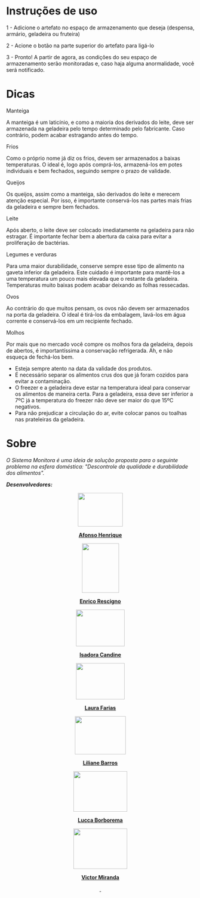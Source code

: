 # Instruções de uso

<p>1 - Adicione o artefato no espa&ccedil;o de armazenamento que deseja (despensa, arm&aacute;rio, geladeira ou fruteira)</p>
<p>2 - Acione o bot&atilde;o na parte superior do artefato para lig&aacute;-lo</p>
<p>3 - Pronto! A partir de agora, as condi&ccedil;&otilde;es do seu espa&ccedil;o de armazenamento ser&atilde;o monitoradas e, caso haja alguma anormalidade, voc&ecirc; ser&aacute; notificado.</p>

# Dicas

<p>Manteiga</p>
<p>A manteiga &eacute; um latic&iacute;nio, e como a maioria dos derivados do leite, deve ser armazenada na geladeira pelo tempo determinado pelo fabricante. Caso contr&aacute;rio, podem acabar estragando antes do tempo.</p>
<p>Frios</p>
<p>Como o pr&oacute;prio nome j&aacute; diz os frios, devem ser armazenados a baixas temperaturas. O ideal &eacute;, logo ap&oacute;s compr&aacute;-los, armazen&aacute;-los em potes individuais e bem fechados, seguindo sempre o prazo de validade.</p>
<p>Queijos</p>
<p>Os queijos, assim como a manteiga, s&atilde;o derivados do leite e merecem aten&ccedil;&atilde;o especial. Por isso, &eacute; importante conserv&aacute;-los nas partes mais frias da geladeira e sempre bem fechados.</p>
<p>Leite</p>
<p>Ap&oacute;s aberto, o leite deve ser colocado imediatamente na geladeira para n&atilde;o estragar. &Eacute; importante fechar bem a abertura da caixa para evitar a prolifera&ccedil;&atilde;o de bact&eacute;rias.</p>
<p>Legumes e verduras</p>
<p>Para uma maior durabilidade, conserve sempre esse tipo de alimento na gaveta inferior da geladeira. Este cuidado &eacute; importante para mant&ecirc;-los a uma temperatura um pouco mais elevada que o restante da geladeira. Temperaturas muito baixas podem acabar deixando as folhas ressecadas.</p>
<p>Ovos</p>
<p>Ao contr&aacute;rio do que muitos pensam, os ovos n&atilde;o devem ser armazenados na porta da geladeira. O ideal &eacute; tir&aacute;-los da embalagem, lav&aacute;-los em &aacute;gua corrente e conserv&aacute;-los em um recipiente fechado.</p>
<p>Molhos</p>
<p>Por mais que no mercado voc&ecirc; compre os molhos fora da geladeira, depois de abertos, &eacute; important&iacute;ssima a conserva&ccedil;&atilde;o refrigerada. Ah, e n&atilde;o esque&ccedil;a de fech&aacute;-los bem.</p>
<ul>
<li>Esteja sempre atento na data da validade dos produtos.&nbsp;</li>
<li>&Eacute; necess&aacute;rio separar os alimentos crus dos que j&aacute; foram cozidos para evitar a contamina&ccedil;&atilde;o.&nbsp;</li>
<li>O freezer e a geladeira deve estar na temperatura ideal para conservar os alimentos de maneira certa. Para a geladeira, essa deve ser inferior a 7&ordm;C j&aacute; a temperatura do freezer n&atilde;o deve ser maior do que 15&ordm;C negativos.</li>
<li>Para n&atilde;o prejudicar a circula&ccedil;&atilde;o do ar, evite colocar panos ou toalhas nas prateleiras da geladeira.</li>
</ul>

# Sobre

<p><em>O Sistema Monitora &eacute; uma ideia de solu&ccedil;&atilde;o proposta para o seguinte problema na esfera dom&eacute;stica: "Descontrole da qualidade e durabilidade dos alimentos".</em></p>
<p><em><strong>Desenvolvedores:</strong></em></p>
<p><em><strong><img style="display: block; margin-left: auto; margin-right: auto;" src="https://lh3.googleusercontent.com/D7tYPuUeqvFsQoXLQUB0QM6AoXd-obJ-w73_Lkfhc6wOAKkgIW0MoyrtqsB4vb3FVxXequcy9J4fnqam81CTm4W31cM5CMnSb2T_o75zZrZwTbGor7gPU7zjXw3Wnpht_xLnQfeqMeXP_juueNZKx9RcIrv-uxSfQitMA92lwkBbvYLUMsvHitateMDgcGar9ptarAUvgN0DkmBW4kMBwEat-VEU3iCDLkJN0uxo3zATr9TJftMBvcjNsJZWvS-sGpTVXQQ4KyHvMcmT1q7-gm2jj7QjeDh5GFi-_U6hgP409jCsyHO-Mr11j8F5u-VYly2PyehwSxIWqzHLR-KuofKxcrUo--bQS624wB536VxSSVZBzsORDsimnvuQHABmLikAmnlh8R6PrUxTSSoO9MnHkaF_iuVrpB-2AGen-_m9Bh3jP39K3iJIlbzzMheehUqWC02FEJ_DKjpeAXa40d91CL26jEsWDaHUjN0x_JZoN8eMrP-H9lJBDEOgJbJ3E517MLGgGZPwnKipbJlbexHzrVrR7AN06K1fPhJ-dpZCpDMdGyiZmkBA7Aky_jGQ-u3TP8yYCk6JlST67iln9yh1qkaAJados3luzSfh9Cc6O6FfAEGwfi-YBdKBZNn1Gk4K5HGhdZvHHGAu69YsHjiPtkGw0sDRwIq87K_DHz5UkWg-z59hpz7rFQpf=s250-k-rw-no" width="120" height="90" /></strong></em></p>
<p style="text-align: center;"><a href="https://www.instagram.com/afonsohenriques_/" target="_blank" rel="noopener"><span style="text-decoration: underline;"><strong>Afonso Henrique</strong></span></a></p>
<p style="text-align: center;"><span style="text-decoration: underline;"><strong><img src="https://lh3.googleusercontent.com/SDW8yaMKoLXa4uKPmQBngFyEKgN5NaU6R3kS1AIMlMdQzbasiCtoK81_-i6yCSykmvHxDmiJlaRLWECM74NGyFeKF6VXBBK9mxUCXlp8QV-zzzaH0vSzMW1mscOtsIAQ8VRyXN0vhTu66-88Am_Yy4FKMh0qhdpgA29OqL8aaSn-6AW4caR0MxyUl0YN1TH6Z0uJC21fXuMteObs6MDwjHEz5YIymKTRy2lj_XvPh5trgM-cplAVLkHDrq7Kgv1zxEO2V3IEFvpTvIGQv4Mqo7zhOXLXQ2ATO6Rq7lr0yXNRFo28iVGV1mLIOyUIMyRWGdesaooe4Itk-CO-wcA3UXkU6YtgTP-Wn_WqlDvzlKpmAoN39hov3b1Gf-0-Hl0A26Ty0RQUEhfjhlGpOOAjnPyvyK3lqqtnRUP5odbFOi4U7HW44Sq_f-CdmaowkTE33zlAbg4QaX1FQOJOhuM4lfrEBrG7M79fwm_JlRopih7XIkt-cq-XO14Sfy9U-sUTS0cIuL_7fVAU6QWgkaJ2RhTyF4P9ADkUAIG2db9Ex6xOk9hpvXRbaw8p-eH5wlL6OrvFwoIMfLRx9bSm2JBk_VZsgc4FoDwjsZ4O1b9kuLEO9-IH4AKrzOZG9odkV0SuPdB8Yvmf4eX0pvyFK7OlBfY5OGWQpV4bfgQj4qG8XaU-3q7ZSOXu21a9AH-o=s250-k-rw-no" alt="" width="99" height="132" /></strong></span></p>
<p style="text-align: center;"><a href="https://www.instagram.com/enrico___rescigno/" target="_blank" rel="noopener"><span style="text-decoration: underline;"><strong>Enrico Rescigno</strong></span></a></p>
<p style="text-align: center;"><span style="text-decoration: underline;"><strong><img style="display: block; margin-left: auto; margin-right: auto;" src="https://lh3.googleusercontent.com/A6gYjFwAVSMhTIkDuqpHvMetjj0Xg6fiUWFM_jDt3FMH1-0XUNOt90ODIlNw7c_GzQlOY2QNERVZt9v87iwYrxoopSwAUead2cfY5FF45aUGrZ40efkWOyXwL39HtjzTrUPN9o1JIKu8wWjI95r63kbOp9BVJcGM859mQF3hRbW1InxX-aruPXLFpnYN7urqjPsJpR-k7iC3Ra-xKYQdvVPrWRx0_6brKN4fMLX33SQyIclH4qEcpl-17z8ysC4CIf0IA8M61FOJZjgjOwXEcTvmHNU-YLEPLRNCdaQWpTuKL_t2Hm0vV8nE1ocnAd0TvOd5kmM9QINKe5G363tdGYk7QFioV1DkmeSQRYHKjNFq3dPEwIhoOixbaKb23-nS1IYRcjzO2bryl2YgkjgcqK10knQjjUd8MvB5wtoUH3_tOXBeKVLPw83m6OEHvGgBjKKZlvqMooLYwI1VM6lynq0vqtCYY1ElrVJ9KGuB-64NYxoYUneQvqXhCk1pSStp3wF0QKe3xCeUsMLdzIirmmRVCHd4AzodtIwVDYGimsjZw5wqA6xRRFRyMq8c-WxhzznOrIjzjw012dsE8XtQARuz1040HkQ-Pft7fOAZJeQX21TFGdMhRGT4s5FsRDjtclkz2Zlq537ItsYNPzCxFfaYYTgUoprB86vhzF_htsRaLrHUTpWJ17fuAitj=s250-k-rw-no" alt="" width="130" height="98" /></strong></span></p>
<p style="text-align: center;"><a href="https://www.instagram.com/euisalu/" target="_blank" rel="noopener"><span style="text-decoration: underline;"><strong>Isadora Candine</strong></span></a></p>
<p style="text-align: center;"><span style="text-decoration: underline;"><strong><img src="https://lh3.googleusercontent.com/Phm2UrsU65z20n-VClTCjxSeHf4ogI5trfmXccTmpbmhaGrwqX35Wkqkpnzjqx1FAQT5pRfaysOboAlvW06Zj1-7fSJ1Oh9yg1gsLcBKAdSJexZ6am-ICkTeE3gG8kWywXf7m98BG48SbPI_dZr43qpH-D4HDdz9sdbRGXM-hCC8m4H1AHE2kmWkZkYSItt0QxRKOcz4aydzeYFnQOC3gi6qoZWlKx99j2kQZIrpc0M6L3MGVtbB0JGiYau1STg4Zvm3KqNpZMVnNKDJrAfqz_NuP4mVBi2sOxjIF5ittZ2Spe5zyH1JUuqGdq-BqbYocR3sUQmjFzqYMHjsB-AMQBbfwhm6zeKlUmbnWukWOSUhmI_nonKEUuLU3csVvVObBn0d1F9upGJ8KX6LacOErWZHfL9FKeiNxklXaN5KxvtjqIfhHRdfzsvcgsmuTGavsc-EZlaMx7MW3SuZfgVtC9_XTsfIJ2G60ZrZ5v0GkjZbo6bG5rGijPbiPpwD2ArvaNvyf9QFe4IbaIfCfvkrfJNKaBCcRIHkCf4goMRPXto1z9zygauPvPlgYPF5BgVHt5bZEiLkzkOZnpItISsgFmHetMcLyDV-w9ILxfRIGAOxYNld7BfWbK7_8IqQPsJ5DwHYd1m8iHDToHQjbC0d_B6gAWGu0lWioaX9TqNX82_uUbHjazldSfQFc-wY=w577-h433-no?authuser=0" alt="" width="130" height="97" /></strong></span></p>
<p style="text-align: center;"><a href="https://www.instagram.com/euisalu/" target="_blank" rel="noopener"><span style="text-decoration: underline;"><strong>Laura Farias</strong></span></a></p>
<p style="text-align: center;"><span style="text-decoration: underline;"><strong><img src="https://lh3.googleusercontent.com/SIkjdpXHBNVwdR045Z9O0msUhI9MgXZYH2fb8KTG0P-0a-_mjkMxRJurfQYXFgf27Ro4PbMAwueNsaasY5wPRxD3m3x9msTgwGuMnRq47dX6UBZHb-mvCa97W_Qfd3aEcBVjuWCzTuKfCIPTJAlXEdRZFAAau7JOn641grt7ZI2hA-jTGRF2s0_9wtK0PACSZu3o25pVBq83xvCSGHQHTFlF_w8JkogloeMqplzXtBr-h4VimNpscc95QBPRtbDQhAD5ERhlLkdQheAr932L9BCr40ck_xdj72yCywtV9lUPJJy_nsoQXms4OyBSe4mJeWx4c9oa3u135LMYUsoPB9QAt8Ezh2zwEiDep-PHX3DutmVzfVcHDjie09EYBXvy3gMP1-vaF96SObnUfnpAKNHutOV2UpnsGtFY0PX2FfLJkOFrJxfnhJtw0XBm6adxCDrQ0EnT-WW14MxopUrE2EOSYGW3PbwEHrStVlPYM08Zj5RuIm6Vkhp9Oq7DApxGmfVFHii8m5WJ4J4L7b0oniia_BNTmhOzST6OVo2Gisfvzlr5H997SThYlugyxcSKVugO5SrEAxmXY-KgKC9TY1agGIDBsGi1sV4tkbKJlTGfDXdqQ-OXLualHBQHZBdiY6_sgtlxXOAu8LefO68Kp_qkLQmkLtcHf4J-YgiWJMc_-87hicJqgpxs4Zm8=s250-k-rw-no" alt="" width="136" height="102" /></strong></span></p>
<p style="text-align: center;"><a href="https://www.instagram.com/euisalu/" target="_blank" rel="noopener"><span style="text-decoration: underline;"><strong>Liliane Barros</strong></span></a></p>
<p style="text-align: center;"><span style="text-decoration: underline;"><strong><img src="https://lh3.googleusercontent.com/Al1iiPnmSupxgVbOeRSCe2DlFBZWiFh41bHV_4RKY4e2gVHbK495ngu4pCh5YLfJwed_dBj9bTBKaJ8nKxIn_rTHpnz68AteL6aooE6HKV_rwRQ9OB8gVCRP-a4pRpHky8QEYyV89vba1iKBVGgDjkGQTZ05-4_HLPBeWjbYfaqz3Sc_TYF0J4L154lImMvI54dlQ5wNi1C6-Akvik7xaDig2LyK8flgZLQ_xkV51UI9UiMPGTzmUjdt47v4fba_zftDUpV7cAUzk2pXUf9ppAsgQRtZi4kiklt12LkBOUIT5LnibK1tXUxft_nOFQ0kZGMz4hUDsAjy-VEwSVkL6c5yp7U5fQfBo0d4NkayDPFe8OnIMi9l8_f7KS2OwvhodWnrcOzdbfbiX8lMORqAnMEqtrWappNOEL4_RdH48-6AN5b9__4k586kRlZQaBJGdnNc2OGGmmn0YeZPGwxgAUBS2eFRFaxrja5XkGKqjTS41wFdm3nxZSgZ7fRkisbE5gO_OQwnr_adssW_G4wEXNOZJjSMle_7pTO-809mQCHr1QJxcRere_DfokeoGQEWPeRp3lPDChDo3dCiPn2X-yll5MaggLlYS3Fgctt10XgqdVXVo4SB4Sb9An4Wukcnv3_tEN1dVLIIL1X5iOwrHYSRDTasQDspsqMeDzPxCqdD1Liw0aAqufTiG59pIw=s250-k-rw-no" alt="" width="144" height="108" /></strong></span></p>
<p style="text-align: center;"><a href="https://www.instagram.com/euisalu/" target="_blank" rel="noopener"><span style="text-decoration: underline;"><strong>Lucca Borborema</strong></span></a></p>
<p style="text-align: center;"><span style="text-decoration: underline;"><strong><img src="https://lh3.googleusercontent.com/JAlHV_nxj4UwJwd2reo9z9_8y56YhIeeNtrp4bdYuoh1tOyUHPRJOKaIgNPP6WZ228K43HVhRNaeyEsxt43YLWfjgVWawlqypsFpvvcChXoqCFLz8wsOJCWxq5W4JB2V2KTb-QkV6gaXkKve58IuXOc0z9nMbxkMHUJGD98Rbu0R4ZhEd-YQH6LlO1_PwUhMO3U88VsK5yOKxwuxyS98p0pHb3YACFMTdClC-X5Z5VSe6OtjQtGJUz2WSWlZNGOcykFYqdCfXhhdmi1OJ2ofQrwW2FsKa4vO2DDS1kEvssfBYCNybQ6kp2CCIY5Gsjuq05cDnhHLK2j1G7WM1m2knW_UZO7_pb_6XCFtJr_Ei4T0eE6Xa_nh6rxhBC5XkiJakIZG7HO7etq_cl4N5N0ZdnyXDrxj80Pquf8UANRiQLQiiGzpb5-wXeqU8x0qaIYFT8OYL8L8YCDX5me1GUqneu-tJGH7HCIk_JJiRWNfzyff9kWnhTXkxWuKkhekr0yeWfAL0FxfyGM20F1ZeiCCT3sCIdBB21N3jhHXmFElbnA_YduZWSmx5jgeU15GqJdENCM9llDB2RVCD1vRjgX0YD7wERvTprIXCALC9JJoK0bNmxP5DxYtIvQwn-bOzux401S8vv1v40qAaADjPy5EYw9vSUx2rT_1j59rh1I__a-RXiJRpNk043qPoCi0mg=s250-k-rw-no" alt="" width="144" height="108" /></strong></span></p>
<p style="text-align: center;"><a href="https://www.instagram.com/euisalu/" target="_blank" rel="noopener"><span style="text-decoration: underline;"><strong>Victor Miranda</strong></span></a></p>
<p style="text-align: center;"><a href="https://www.instagram.com/euisalu/" target="_blank" rel="noopener">&nbsp;</a></p>
